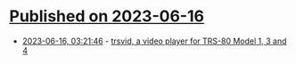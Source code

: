 # [Published on 2023-06-16](index.md)

* [2023-06-16, 03:21:46](https://lobste.rs/s/pmy2rf/trsvid_video_player_for_trs_80_model_1_3_4) - [trsvid, a video player for TRS-80 Model 1, 3 and 4](http://48k.ca/trsvid.html)
